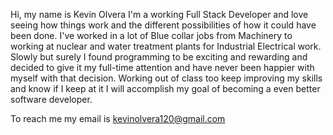 Hi, my name is Kevin Olvera I'm a working Full Stack Developer and love seeing how things work and the different possibilities of how it could have been done. I've worked in a lot of Blue collar jobs from Machinery to working at nuclear and water treatment plants for Industrial Electrical work. Slowly but surely I found programming to be exciting and rewarding and decided to give it my full-time attention and have never been happier with myself with that decision. Working out of class too keep improving my skills and know if I keep at it I will accomplish my goal of becoming a even better software developer.

To reach me my email is kevinolvera120@gmail.com
<!---
kevinx120/kevinx120 is a ✨ special ✨ repository because its `README.md` (this file) appears on your GitHub profile.
You can click the Preview link to take a look at your changes.
--->
